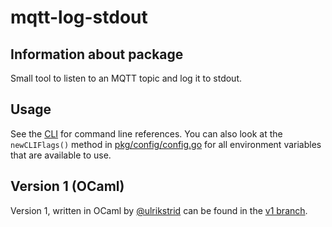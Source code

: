 # mqtt-log-stdout

## Information about package

Small tool to listen to an MQTT topic and log it to stdout.

## Usage

See the [CLI](CLI.md) for command line references. You can also look at the `newCLIFlags()` method in [pkg/config/config.go](pkg/config/config.go) for all environment variables that are available to use.

## Version 1 (OCaml)

Version 1, written in OCaml by [@ulrikstrid](https://github.com/ulrikstrid) can be found in the [v1 branch](https://github.com/XenitAB/mqtt-log-stdout/tree/v1).